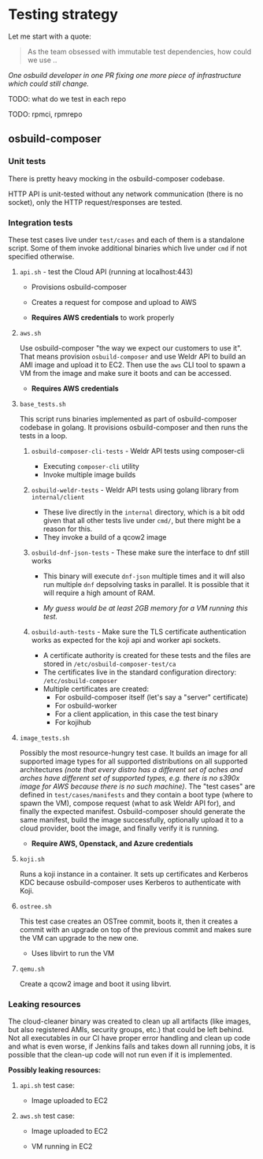 # Testing strategy

Let me start with a quote:

> As the team obsessed with immutable test dependencies, how could we use ..

*One osbuild developer in one PR fixing one more piece of infrastructure which could still change.*

TODO: what do we test in each repo

TODO: rpmci, rpmrepo

## osbuild-composer

### Unit tests

There is pretty heavy mocking in the osbuild-composer codebase.

HTTP API is unit-tested without any network communication (there is no socket), only the HTTP request/responses are tested.

### Integration tests

These test cases live under `test/cases` and each of them is a standalone script. Some of them invoke additional binaries which live under `cmd` if not specified otherwise.

1. `api.sh` - test the Cloud API (running at localhost:443)
   
   * Provisions osbuild-composer
   
   * Creates a request for compose and upload to AWS
   
   * **Requires AWS credentials** to work properly

2. `aws.sh`
   
   Use osbuild-composer "the way we expect our customers to use it". That means provision `osbuild-composer` and use Weldr API to build an AMI image and upload it to EC2. Then use the `aws` CLI tool to spawn a VM from the image and make sure it boots and can be accessed.
   
   * **Requires AWS credentials**

3. `base_tests.sh`
   
   This script runs binaries implemented as part of osbuild-composer codebase in golang. It provisions osbuild-composer and then runs the tests in a loop.
   
   1. `osbuild-composer-cli-tests` - Weldr API tests using composer-cli
      
      * Executing `composer-cli` utility
      * Invoke multiple image builds
   
   2. `osbuild-weldr-tests` - Weldr API tests using golang library from `internal/client`
      
      * These live directly in the `internal` directory, which is a bit odd given that all other tests live under `cmd/`, but there might be a reason for this.
      * They invoke a build of a qcow2 image
   
   3. `osbuild-dnf-json-tests` - These make sure the interface to dnf still works
      
      * This binary will execute `dnf-json` multiple times and it will also run multiple `dnf` depsolving tasks in parallel. It is possible that it will require a high amount of RAM.
      
      * *My guess would be at least 2GB memory for a VM running this test.*
   
   4. `osbuild-auth-tests` - Make sure the TLS certificate authentication works as expected for the koji api and worker api sockets.
      
      * A certificate authority is created for these tests and the files are stored in `/etc/osbuild-composer-test/ca`
      * The certificates live in the standard configuration directory: `/etc/osbuild-composer`
      * Multiple certificates are created:
        * For osbuild-composer itself (let's say a "server" certificate)
        * For osbuild-worker
        * For a client application, in this case the test binary
        * For kojihub

4. `image_tests.sh`
   
   Possibly the most resource-hungry test case. It builds an image for all supported image types for all supported distributions on all supported architectures *(note that every distro has a different set of aches and arches have different set of supported types, e.g. there is no s390x image for AWS because there is no such machine)*.
   The "test cases" are defined in `test/cases/manifests` and they contain a boot type (where to spawn the VM), compose request (what to ask Weldr API for), and finally the expected manifest. Osbuild-composer should generate the same manifest, build the image successfully, optionally upload it to a cloud provider, boot the image, and finally verify it is running.
   
   * **Require AWS, Openstack, and Azure credentials**

5. `koji.sh`
   
   Runs a koji instance in a container. It sets up certificates and Kerberos KDC because osbuild-composer uses Kerberos to authenticate with Koji.

6. `ostree.sh`
   
   This test case creates an OSTree commit, boots it, then it creates a commit with an upgrade on top of the previous commit and makes sure the VM can upgrade to the new one.
   
   * Uses libvirt to run the VM

7. `qemu.sh`
   
   Create a qcow2 image and boot it using libvirt.

### Leaking resources

The cloud-cleaner binary was created to clean up all artifacts (like images, but also registered AMIs, security groups, etc.) that could be left behind. Not all executables in our CI have proper error handling and clean up code and what is even worse, if Jenkins fails and takes down all running jobs, it is possible that the clean-up code will not run even if it is implemented.

**Possibly leaking resources:**

1. `api.sh` test case:
   
   * Image uploaded to EC2

2. `aws.sh` test case:
   
   * Image uploaded to EC2
   
   * VM running in EC2